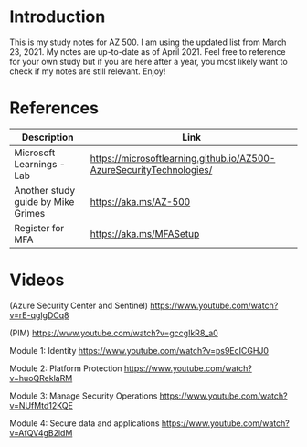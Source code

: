# Introduction
This is my study notes for AZ 500. I am using the updated list from March 23, 2021. My notes are up-to-date as of April 2021. Feel free to reference for your own study but if you are here after a year, you most likely want to check if my notes are still relevant. Enjoy!

# References

| Description | Link |
| --- | --- |
| Microsoft Learnings - Lab | https://microsoftlearning.github.io/AZ500-AzureSecurityTechnologies/  |
| Another study guide by Mike Grimes  | https://aka.ms/AZ-500 |
| Register for MFA  | https://aka.ms/MFASetup |


# Videos
(Azure Security Center and Sentinel)
https://www.youtube.com/watch?v=rE-qgIgDCq8

(PIM)
https://www.youtube.com/watch?v=gccgIkR8_a0

Module 1: Identity
https://www.youtube.com/watch?v=ps9EcICGHJ0

Module 2: Platform Protection
https://www.youtube.com/watch?v=huoQReklaRM

Module 3: Manage Security Operations
https://www.youtube.com/watch?v=NUfMtd12KQE

Module 4: Secure data and applications
https://www.youtube.com/watch?v=AfQV4gB2ldM

